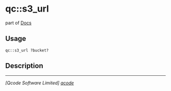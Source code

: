 qc::s3_url
==========

part of [Docs](.)

Usage
-----
`qc::s3_url ?bucket?`

Description
-----------


----------------------------------
*[Qcode Software Limited] [qcode]*

[qcode]: www.qcode.co.uk "Qcode Software"